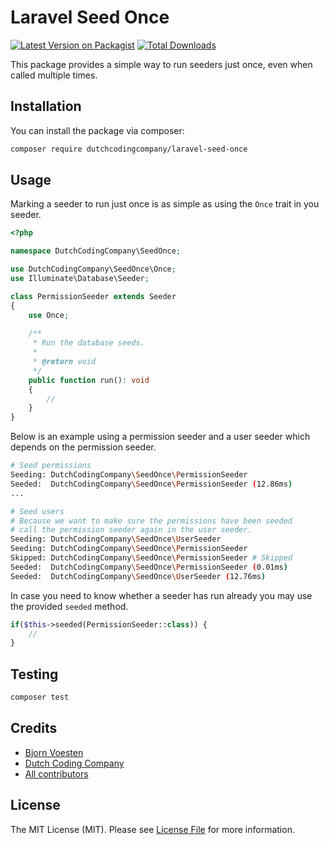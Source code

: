 # Laravel Seed Once

[![Latest Version on Packagist](https://img.shields.io/packagist/v/dutchcodingcompany/laravel-seed-once.svg?style=flat-square)](https://packagist.org/packages/dutchcodingcompany/laravel-seed-once)
[![Total Downloads](https://img.shields.io/packagist/dt/dutchcodingcompany/laravel-seed-once.svg?style=flat-square)](https://packagist.org/packages/dutchcodingcompany/laravel-seed-once)

This package provides a simple way to run seeders just once, even when called multiple times.

## Installation

You can install the package via composer:

```bash
composer require dutchcodingcompany/laravel-seed-once
```

## Usage

Marking a seeder to run just once is as simple as using the
`Once` trait in you seeder.

```php 
<?php

namespace DutchCodingCompany\SeedOnce;

use DutchCodingCompany\SeedOnce\Once;
use Illuminate\Database\Seeder;

class PermissionSeeder extends Seeder
{
    use Once;
    
    /**
     * Run the database seeds.
     *
     * @return void
     */
    public function run(): void
    {
        //
    }
}
```

Below is an example using a permission seeder and a user seeder which depends on the permission seeder.

```sh
# Seed permissions
Seeding: DutchCodingCompany\SeedOnce\PermissionSeeder
Seeded:  DutchCodingCompany\SeedOnce\PermissionSeeder (12.86ms)
...

# Seed users
# Because we want to make sure the permissions have been seeded
# call the permission seeder again in the user seeder.
Seeding: DutchCodingCompany\SeedOnce\UserSeeder
Seeding: DutchCodingCompany\SeedOnce\PermissionSeeder
Skipped: DutchCodingCompany\SeedOnce\PermissionSeeder # Skipped
Seeded:  DutchCodingCompany\SeedOnce\PermissionSeeder (0.01ms)
Seeded:  DutchCodingCompany\SeedOnce\UserSeeder (12.76ms)
```

In case you need to know whether a seeder has run already you may use the provided `seeded` method.

```php
if($this->seeded(PermissionSeeder::class)) {
    //
}
```

## Testing

```bash
composer test
```

## Credits

- [Bjorn Voesten](https://github.com/bjornvoesten)
- [Dutch Coding Company](https://github.com/dutchcodingcompany)
- [All contributors](https://github.com/dutchcodingcompany/laravel-seed-once/graphs/contributors)

## License

The MIT License (MIT). Please see [License File](LICENSE.md) for more information.
